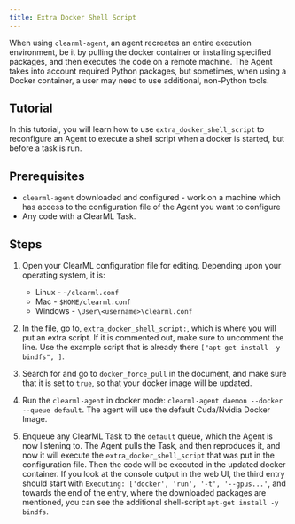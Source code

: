 ```yaml
---
title: Extra Docker Shell Script
---
```


When using `clearml-agent`, an agent recreates an entire execution environment, be it by pulling the docker container or 
installing specified packages, and then executes the code on a remote machine. The Agent takes into account required Python packages, 
but sometimes, when using a Docker container, a user may need to use additional, non-Python tools. 

## Tutorial

In this tutorial, you will learn how to use `extra_docker_shell_script` to reconfigure an Agent to execute 
a shell script when a docker is started, but before a task is run. 

## Prerequisites
* `clearml-agent` downloaded and configured - work on a machine which has access to the configuration file of the Agent
  you want to configure 
* Any code with a ClearML Task. 

## Steps 

1. Open your ClearML configuration file for editing. Depending upon your operating system, it is:
   * Linux - `~/clearml.conf`
   * Mac - `$HOME/clearml.conf`
   * Windows - `\User\<username>\clearml.conf`

1. In the file, go to, `extra_docker_shell_script:`, which is where you will put an extra script. If
it is commented out, make sure to uncomment the line. Use the example script that is already there `["apt-get install -y bindfs", ]`.
   
1. Search for and go to `docker_force_pull` in the document, and make sure that it is set to `true`, so that your docker 
   image will be updated. 
   
1. Run the `clearml-agent` in docker mode: `clearml-agent daemon --docker --queue default`. The agent will use the default 
   Cuda/Nvidia Docker Image. 

1. Enqueue any ClearML Task to the `default` queue, which the Agent is now listening to. The Agent pulls the Task, and then reproduces it, 
   and now it will execute the `extra_docker_shell_script` that was put in the configuration file. Then the code will be
   executed in the updated docker container. If you look at the console output in the web UI, the third entry should start
   with `Executing: ['docker', 'run', '-t', '--gpus...'`, and towards the end of the entry, where the downloaded packages are 
   mentioned, you can see the additional shell-script `apt-get install -y bindfs`. 
   
